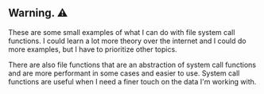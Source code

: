 ## Warning. ⚠️
These are some small examples of what I can do with file system call functions. I could learn a lot more theory over the internet and I could do more examples, but I have to prioritize other topics.

There are also file functions that are an abstraction of system call functions and are more performant in some cases and easier to use. System call functions are useful when I need a finer touch on the data I'm working with.